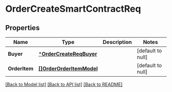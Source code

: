 # OrderCreateSmartContractReq

## Properties
Name | Type | Description | Notes
------------ | ------------- | ------------- | -------------
**Buyer** | [***OrderCreateReqBuyer**](orderCreateReq_buyer.md) |  | [default to null]
**OrderItem** | [**[]OrderOrderItemModel**](orderOrderItemModel.md) |  | [default to null]

[[Back to Model list]](../README.md#documentation-for-models) [[Back to API list]](../README.md#documentation-for-api-endpoints) [[Back to README]](../README.md)

